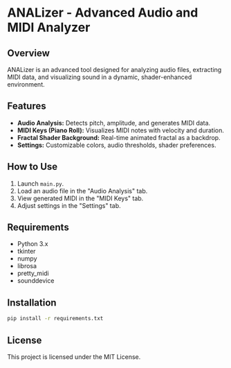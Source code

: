 # ANALizer - Advanced Audio and MIDI Analyzer

## Overview

ANALizer is an advanced tool designed for analyzing audio files, extracting MIDI data, and visualizing sound in a dynamic, shader-enhanced environment.

## Features

* **Audio Analysis:** Detects pitch, amplitude, and generates MIDI data.
* **MIDI Keys (Piano Roll):** Visualizes MIDI notes with velocity and duration.
* **Fractal Shader Background:** Real-time animated fractal as a backdrop.
* **Settings:** Customizable colors, audio thresholds, shader preferences.

## How to Use

1. Launch `main.py`.
2. Load an audio file in the "Audio Analysis" tab.
3. View generated MIDI in the "MIDI Keys" tab.
4. Adjust settings in the "Settings" tab.

## Requirements

* Python 3.x
* tkinter
* numpy
* librosa
* pretty\_midi
* sounddevice

## Installation

```bash
pip install -r requirements.txt
```

## License

This project is licensed under the MIT License.
